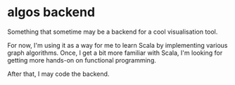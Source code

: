 # algos backend

Something that sometime may be a backend for a cool visualisation tool.

For now, I'm using it as a way for me to learn Scala by implementing various graph algorithms. Once, I get a bit more familiar with Scala, I'm looking for getting more hands-on on functional programming.

After that, I may code the backend.
